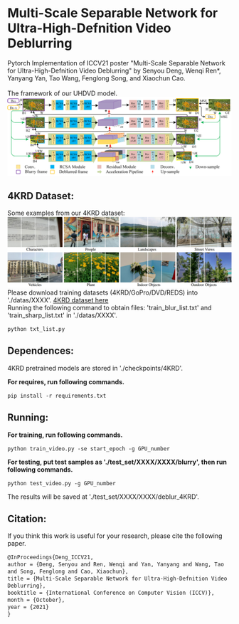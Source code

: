 # Multi-Scale Separable Network for Ultra-High-Defnition Video Deblurring
Pytorch Implementation of ICCV21 poster "Multi-Scale Separable Network for Ultra-High-Defnition Video Deblurring" by Senyou Deng, Wenqi Ren\*, Yanyang Yan, Tao Wang, Fenglong Song, and Xiaochun Cao. <br/>
<br/>
The framework of our UHDVD model. <br/>
![Pipeline of UHDVD](./figures/framework.png)

## 4KRD Dataset:
Some examples from our 4KRD dataset: <br/>
![Examples of 4KRD](./figures/4krd.png)
Please download training datasets (4KRD/GoPro/DVD/REDS) into './datas/XXXX'. [4KRD dataset here](https://drive.google.com/drive/folders/19bjJLMgQkwIAQaZYvsUhEVaxzJQFwhHF?usp=sharing) <br/>
Running the following command to obtain files: 'train_blur_list.txt' and 'train_sharp_list.txt' in './datas/XXXX'.
```
python txt_list.py
```

## Dependences:
4KRD pretrained models are stored in './checkpoints/4KRD'. 

__For requires, run following commands.__
```
pip install -r requirements.txt
```

## Running:
__For training, run following commands.__

```
python train_video.py -se start_epoch -g GPU_number
```

__For testing, put test samples as './test_set/XXXX/XXXX/blurry', then run following commands.__

```
python test_video.py -g GPU_number
```
The results will be saved at './test_set/XXXX/XXXX/deblur_4KRD'.

## Citation:
If you think this work is useful for your research, please cite the following paper.

```
@InProceedings{Deng_ICCV21,
author = {Deng, Senyou and Ren, Wenqi and Yan, Yanyang and Wang, Tao and Song, Fenglong and Cao, Xiaochun},
title = {Multi-Scale Separable Network for Ultra-High-Defnition Video Deblurring},
booktitle = {International Conference on Computer Vision (ICCV)},
month = {October},
year = {2021}
}
```
